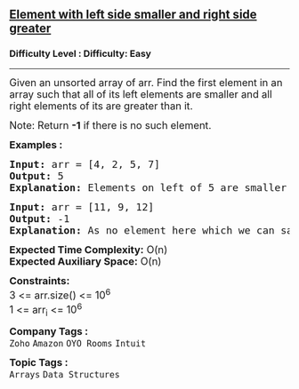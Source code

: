 <h2><a href="https://www.geeksforgeeks.org/problems/unsorted-array4925/1?page=1&category=Arrays,Strings&company=Zoho&difficulty=Basic,Easy&status=unsolved&sortBy=submissions">Element with left side smaller and right side greater</a></h2><h3>Difficulty Level : Difficulty: Easy</h3><hr><div class="problems_problem_content__Xm_eO"><p><span style="font-size: 18px;">Given an unsorted array of arr. Find the first element in an array such that all of its left elements are smaller and all right elements of its are greater than it.</span></p>
<p><span style="font-size: 18px;">Note: Return <strong>-1</strong> if there is no such element.</span></p>
<p><span style="font-size: 18px;"><strong>Examples :&nbsp;</strong></span></p>
<pre><span style="font-size: 18px;"><strong>Input: </strong>arr = [4, 2, 5, 7]
<strong>Output: </strong>5
<strong>Explanation: </strong>Elements on left of 5 are smaller than 5 and on right of it are greater than 5.</span></pre>
<pre><span style="font-size: 18px;"><strong>Input: </strong>arr = [11, 9, 12]
<strong>Output: </strong>-1<br><strong>Explanation: </strong>As no element here which we can say smaller in left &amp; greater in right.</span></pre>
<p><span style="font-size: 18px;"><strong>Expected Time Complexity:</strong> O(n)<br><strong>Expected Auxiliary Space:</strong> O(n)</span></p>
<p><span style="font-size: 18px;"><strong>Constraints:</strong><br>3 &lt;= arr.size() &lt;= 10<sup>6</sup><br>1 &lt;= arr<sub>i</sub> &lt;= 10<sup>6</sup></span></p></div><p><span style=font-size:18px><strong>Company Tags : </strong><br><code>Zoho</code>&nbsp;<code>Amazon</code>&nbsp;<code>OYO Rooms</code>&nbsp;<code>Intuit</code>&nbsp;<br><p><span style=font-size:18px><strong>Topic Tags : </strong><br><code>Arrays</code>&nbsp;<code>Data Structures</code>&nbsp;